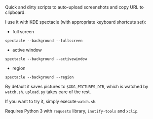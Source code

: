 Quick and dirty scripts to auto-upload screenshots and copy URL to clipboard.

I use it with KDE spectacle (with appropriate keyboard shortcuts set):

- full screen
```
spectacle --background --fullscreen
```

- active window
```
spectacle --background --activewindow
```

- region
```
spectacle --background --region
```

By default it saves pictures to `$XDG_PICTURES_DIR`,
which is watched by `watch.sh`. `upload.py` takes care of the rest.

If you want to try it, simply execute `watch.sh`.

Requires Python 3 with `requests` library, `inotify-tools` and `xclip`.
